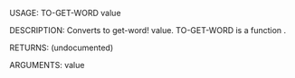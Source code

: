 USAGE:
     TO-GET-WORD value 

DESCRIPTION:
     Converts to get-word! value.
     TO-GET-WORD is a function .

RETURNS:
    (undocumented)

ARGUMENTS:
    value

